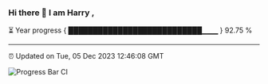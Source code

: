 ### Hi there 👋 I am Harry , 

⏳ Year progress { ███████████████████████████▁▁▁ } 92.75 %

---

⏰ Updated on Tue, 05 Dec 2023 12:46:08 GMT

![Progress Bar CI](https://github.com/duykhang68/duykhang68/workflows/Progress%20Bar%20CI/badge.svg)
